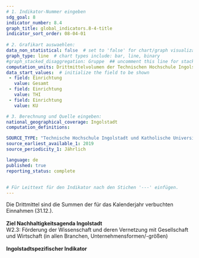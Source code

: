 ```yaml
---
# 1. Indikator-Nummer eingeben 
sdg_goal: 8 
indicator_number: 8.4
graph_title: global_indicators.8-4-title
indicator_sort_order: 08-04-01
 
# 2. Grafikart auswaehlen: 
data_non_statistical: false  # set to 'false' for chart/graph visualization 
graph_type: line  # chart types include: bar, line, binary 
#graph_stacked_disaggregation: Gruppe  ## uncomment this line for stacked bars. eplace 'Geschlecht' with the field of aggregation. 
computation_units: Drittmittelvolumen der Technischen Hochschule Ingolstadt (THI) und der Katholischen Universität Eichstätt-Ingolstadt (KU) in EURO 
data_start_values:  # initialize the field to be shown  
 - field: Einrichtung 
   value: Gesamt 
 - field: Einrichtung 
   value: THI
 - field: Einrichtung 
   value: KU   

# 3. Berechnung und Quelle eingeben: 
national_geographical_coverage: Ingolstadt 
computation_definitions: 

SOURCE_TYPE: "Technische Hochschule Ingolstadt und Katholische Universität Eichstätt-Ingolstadt"  # data source  
source_earliest_available_1: 2019
source_periodicity_1: Jährlich

language: de   
published: true 
reporting_status: complete
 
 
# Für Leittext für den Indikator nach den Stichen '---' einfügen. 
---
```

Die Drittmittel sind die Summen der für das Kalenderjahr verbuchten Einnahmen (31.12.). <br>
<br>
<b>Ziel Nachhaltigkeitsagenda Ingolstadt</b><br>
W2.3: Förderung der Wissenschaft und deren Vernetzung mit Gesellschaft und Wirtschaft (in allen Branchen, Unternehmensformen/-größen)<br>
<br>
<b>Ingolstadtspezifischer Indikator</b>
